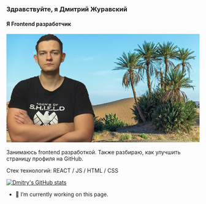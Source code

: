 ### Здравствуйте, я Дмитрий Журавский
#### Я Frontend разработчик
![Я Frontend разработчик](https://github.com/DmitryZhuravskiy/DmitryZhuravskiy/blob/main/images/palm-desert.jpg)

Занимаюсь frontend разработкой. Также разбираю, как улучшить страницу профиля на GitHub.

Стек технологий: REACT / JS / HTML / CSS

[![Dmitry's GitHub stats](https://github-readme-stats.vercel.app/api?username=DmitryZhuravskiy)](https://github-readme-stats.vercel.app/api?username=anuraghazra&show_icons=true)

- 🔭 I’m currently working on this page. 







<!--
**DmitryZhuravskiy/DmitryZhuravskiy** is a ✨ _special_ ✨ repository because its `README.md` (this file) appears on your GitHub profile.

Here are some ideas to get you started:

- 🔭 I’m currently working on ...
- 🌱 I’m currently learning ...
- 👯 I’m looking to collaborate on ...
- 🤔 I’m looking for help with ...
- 💬 Ask me about ...
- 📫 How to reach me: ...
- 😄 Pronouns: ...
- ⚡ Fun fact: ...
-->
